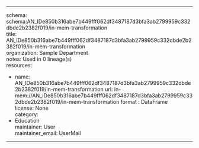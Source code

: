 


---  
schema: schema:AN_IDe850b316abe7b449fff062df3487187d3bfa3ab2799959c332dbde2b2382f019/in-mem-transformation  
title: AN_IDe850b316abe7b449fff062df3487187d3bfa3ab2799959c332dbde2b2382f019/in-mem-transformation  
organization: Sample Department  
notes: Used in 0 lineage(s)  
resources:  
  - name: AN_IDe850b316abe7b449fff062df3487187d3bfa3ab2799959c332dbde2b2382f019/in-mem-transformation 
    url: in-mem://AN_IDe850b316abe7b449fff062df3487187d3bfa3ab2799959c332dbde2b2382f019/in-mem-transformation 
    format : DataFrame  
license: None  
category:
  - Education  
maintainer: User  
maintainer_email: UserMail  
---